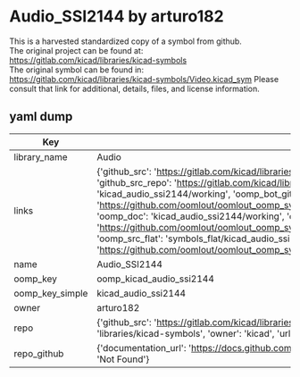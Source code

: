 # Audio_SSI2144 by arturo182  
This is a harvested standardized copy of a symbol from github.  
The original project can be found at:  
https://gitlab.com/kicad/libraries/kicad-symbols  
The original symbol can be found in:
https://gitlab.com/kicad/libraries/kicad-symbols/Video.kicad_sym
Please consult that link for additional, details, files, and license information.  
## yaml dump  
| Key | Value |  
| --- | --- |  
| library_name | Audio |  
| links | {'github_src': 'https://gitlab.com/kicad/libraries/kicad-symbols/Video.kicad_sym', 'github_src_repo': 'https://gitlab.com/kicad/libraries/kicad-symbols', 'oomp_bot': 'kicad_audio_ssi2144/working', 'oomp_bot_github': 'https://github.com/oomlout/oomlout_oomp_symbol_bot/tree/main/kicad_audio_ssi2144/working', 'oomp_doc': 'kicad_audio_ssi2144/working', 'oomp_doc_github': 'https://github.com/oomlout/oomlout_oomp_symbol_doc/tree/main/kicad_audio_ssi2144/working', 'oomp_src_flat': 'symbols_flat/kicad_audio_ssi2144/working', 'oomp_src_flat_github': 'https://github.com/oomlout/oomlout_oomp_symbol_src/tree/main/kicad_audio_ssi2144/working'} |  
| name | Audio_SSI2144 |  
| oomp_key | oomp_kicad_audio_ssi2144 |  
| oomp_key_simple | kicad_audio_ssi2144 |  
| owner | arturo182 |  
| repo | {'github_src': 'https://gitlab.com/kicad/libraries/kicad-symbols/Video.kicad_sym', 'name': 'libraries/kicad-symbols', 'owner': 'kicad', 'url': 'https://gitlab.com/kicad/libraries/kicad-symbols'} |  
| repo_github | {'documentation_url': 'https://docs.github.com/rest/repos/repos#get-a-repository', 'message': 'Not Found'} |  

